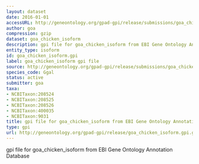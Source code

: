 ```yaml
---
layout: dataset
date: 2016-01-01
accessURL: http://geneontology.org/gpad-gpi/release/submissions/goa_chicken_isoform.gpi.gz
author: goa
compression: gzip
dataset: goa_chicken_isoform
description: gpi file for goa_chicken_isoform from EBI Gene Ontology Annotation Database
entity_type: isoform
id: goa_chicken_isoform.gpi
label: goa_chicken_isoform gpi file
source: http://geneontology.org/gpad-gpi/release/submissions/goa_chicken_isoform.gpi.gz
species_code: Ggal
status: active
submitter: goa
taxa:
- NCBITaxon:208524
- NCBITaxon:208525
- NCBITaxon:208526
- NCBITaxon:400035
- NCBITaxon:9031
title: gpi file for goa_chicken_isoform from EBI Gene Ontology Annotation Database
type: gpi
url: http://geneontology.org/gpad-gpi/release/goa_chicken_isoform.gpi.gz
---
```


gpi file for goa_chicken_isoform from EBI Gene Ontology Annotation Database